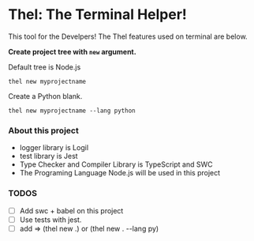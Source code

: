 # Thel: The Terminal Helper!

This tool for the Develpers!
The Thel features used on terminal are below.

**Create project tree with `new` argument.**

Default tree is Node.js
```shell
thel new myprojectname
```

Create a Python blank.
```shell
thel new myprojectname --lang python
```

### About this project

- logger library is Logil
- test library is Jest
- Type Checker and Compiler Library is TypeScript and SWC
- The Programing Language Node.js will be used in this project

### TODOS

- [ ] Add swc + babel on this project
- [ ] Use tests with jest.
- [ ] add => (thel new .) or (thel new . --lang py) 
